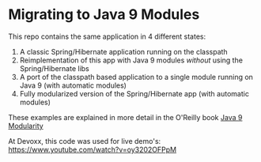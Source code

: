 # Migrating to Java 9 Modules

This repo contains the same application in 4 different states:

1. A classic Spring/Hibernate application running on the classpath
2. Reimplementation of this app with Java 9 modules *without* using the Spring/Hibernate libs
3. A port of the classpath based application to a single module running on Java 9 (with automatic modules)
4. Fully modularized version of the Spring/Hibernate app (with automatic modules)

These examples are explained in more detail in the O'Reilly book [Java 9 Modularity](http://shop.oreilly.com/product/0636920049494.do)

At Devoxx, this code was used for live demo's: https://www.youtube.com/watch?v=oy3202OFPpM
